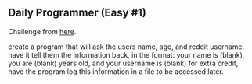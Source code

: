 ## Daily Programmer (Easy #1)

Challenge from [here](https://www.reddit.com/r/dailyprogrammer/comments/pih8x/easy_challenge_1/?st=iqwccl75&sh=8899ce91).

create a program that will ask the users name, age, and reddit username. have it tell them the information back, in the format:
your name is (blank), you are (blank) years old, and your username is (blank)
for extra credit, have the program log this information in a file to be accessed later.